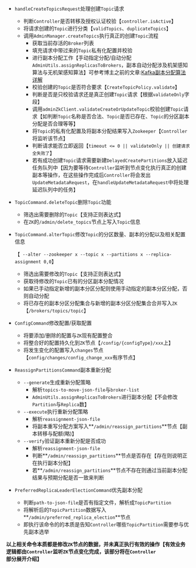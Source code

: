 - `handleCreateTopicsRequest`处理创建`Topic`请求
  - 判断`Controller`是否转移及授权认证校验【`controller.isActive`】
  - 将请求创建的`Topic`进行分类【`validTopics`、`duplicateTopics`】
  - 调用`AdminManager.createTopics`执行真正的创建`Topic`流程
    - 获取当前存活的`Broker`列表
    - 填充请求中带过来的`Topic`私有化配置并校验
    - 进行副本分配工作【手动指定分配/自动分配`AdminUtils.assignReplicasToBrokers`，副本自动分配涉及机架感知算法与无机架感知算法】可参考博主之前的文章:[Kafka副本分配算法详解](https://github.com/RobertoHuang/RGP-NOTES/blob/master/Kafka%E5%AD%A6%E4%B9%A0%E7%AC%94%E8%AE%B0/Kafka%E5%89%AF%E6%9C%AC%E5%88%86%E9%85%8D%E7%AE%97%E6%B3%95%E8%AF%A6%E8%A7%A3.md)
    - 校验创建的`Topic`是否符合要求【`CreateTopicPolicy.validate`】
    - 判断是否是只校验请求还是真正创建`Topic`请求【根据`validateOnly`字段】
    - 调用`adminZkClient.validateCreateOrUpdateTopic`校验创建`Topic`请求【如判断`Topic`名称是否合法、`Topic`是否已存在、`Topic`的分区副本分配是否合理等等】
    - 将`Topic`的私有化配置及将副本分配结果写入`Zookeeper`【`Controller`将监听该节点】
    - 判断请求能否立即返回【`timeout <= 0 || validateOnly || 创建请求全失败了`】
    - 若有成功创建`Topic`请求需要新建`DelayedCreatePartitions`放入延迟任务队列中【因为要等待`Controller`监听到节点变化执行真正的创建副本等操作，在这些操作完成后`Controller`将会发出`UpdateMetadataRequest`，在`handleUpdateMetadataRequest`中将处理延迟队列中的任务】

- `TopicCommand.deleteTopic`删除`Topic`功能

  - 筛选出需要删除的`Topic`【支持正则表达式】
  - 在`ZK`的`/admin/delete_topics`节点上写入`Topic`信息

- `TopicCommand.alterTopic`修改`Topic`的分区数量、副本的分配以及相关配置信息

  【` --alter --zookeeper x --topic x --partitions x --replica-assignment 0,0`】

  - 筛选出需要修改的`Topic`【支持正则表达式】
  - 获取待修改的`Topic`已有的分区副本分配情况
  - 如果已手动指定新增的副本分区分配则使用手动指定的副本分区分配，否则自动分配
  - 将已存在的副本分区分配集合与新增的副本分区分配集合合并写入`ZK`【`/brokers/topics/topic`】

- `ConfigCommand`修改配置/获取配置

  - 将要添加/删除的配置与`ZK`现有配置整合
  - 将整合好的配置持久化到`ZK`节点【`/config/{configType}/xxx`上】
  - 将发生变化的配置写入`changes`节点【`config/changes/config_change_xxx`有序节点】

- `ReassignPartitionsCommand`副本重新分配

  - `--generate`生成重新分配策略
    - 解析`topics-to-move-json-file`与`broker-list`
    - `AdminUtils.assignReplicasToBrokers`进行副本分配【不会修改`Partition`与`Replica`数】
  - `--execute`执行重新分配策略
    - 解析`reassignment-json-file`
    - 将副本重写分配方案写入**`/admin/reassign_partitions`**节点【副本转移与配额(略)】
  - `--verify`验证副本重新分配是否成功
    - 解析`reassignment-json-file`
    - 判断**`/admin/reassign_partitions`**节点是否存在【存在则说明正在执行副本分配】
    - 若**`/admin/reassign_partitions`**节点不存在则通过当前副本分配结果与预期分配是否一致来判断

- `PreferredReplicaLeaderElectionCommand`优先副本分配

  - 判断`path-to-json-file`是否有指定文件，解析成`TopicPartition`
  - 将解析后的`TopicPartition`数据写入**`/admin/preferred_replica_election`**节点
  - 即执行该命令的的本质是告知`Controller`哪些`TopicPartition`需要参与优先副本选举

**以上相关命令本质都是修改`ZK`节点的数据，并未真正执行有效的操作【有效业务逻辑都由`Controller`监听`ZK`节点变化完成，该部分将在`Controller`部分展开介绍】**
